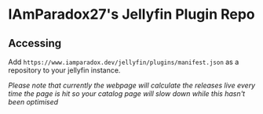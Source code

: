 # IAmParadox27's Jellyfin Plugin Repo

## Accessing
Add `https://www.iamparadox.dev/jellyfin/plugins/manifest.json` as a repository to your jellyfin instance. 

_Please note that currently the webpage will calculate the releases live every time the page is hit so your catalog page will slow down while this hasn't been optimised_

